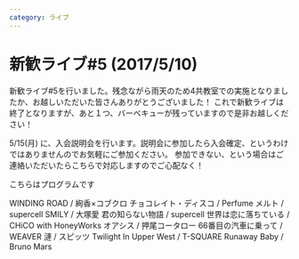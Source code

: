 ```yaml
---
category: ライブ
---
```

# 新歓ライブ#5 (2017/5/10)

新歓ライブ#5を行いました。残念ながら雨天のため4共教室での実施となりましたか、お越しいただいた皆さんありがとうございました！
これで新歓ライブは終了となりますが、あと１つ、バーベキューが残っていますので是非お越しください！

5/15(月) に、入会説明会を行います。説明会に参加したら入会確定、というわけではありませんのでお気軽にご参加ください。
参加できない、という場合はご連絡いただいたらこちらで対応しますのでご心配なく！

こちらはプログラムです

WINDING ROAD / 絢香×コブクロ
チョコレイト・ディスコ / Perfume
メルト / supercell
SMILY / 大塚愛
君の知らない物語 / supercell
世界は恋に落ちている / CHiCO with HoneyWorks
オアシス / 押尾コータロー
66番目の汽車に乗って / WEAVER
漣 / スピッツ
Twilight In Upper West / T-SQUARE
Runaway Baby / Bruno Mars